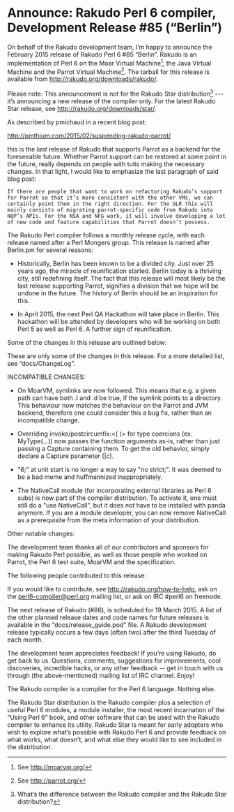 # Announce: Rakudo Perl 6 compiler, Development Release #85 (“Berlin”)

On behalf of the Rakudo development team, I’m happy to announce the
February 2015 release of Rakudo Perl 6 #85 “Berlin”. Rakudo is an
implementation of Perl 6 on the Moar Virtual Machine[^1], the Java Virtual
Machine and the Parrot Virtual Machine[^2]. The tarball for this release
is available from <http://rakudo.org/downloads/rakudo/>.

Please note: This announcement is not for the Rakudo Star
distribution[^3] --- it’s announcing a new release of the compiler
only. For the latest Rakudo Star release, see
<http://rakudo.org/downloads/star/>.

As described by pmichaud in a recent blog post:

  http://pmthium.com/2015/02/suspending-rakudo-parrot/

this is the *last* release of Rakudo that supports Parrot as a backend
for the foreseeable future.  Whether Parrot support can be restored at
some point in the future, really depends on people with tuits making the
necessary changes.  In that light, I would like to emphasize the last
paragraph of said blog post:

    If there are people that want to work on refactoring Rakudo’s support
    for Parrot so that it’s more consistent with the other VMs, we can
    certainly point them in the right direction. For the GLR this will
    mainly consists of migrating parrot-specific code from Rakudo into
    NQP’s APIs. For the NSA and NFG work, it will involve developing a lot
    of new code and feature capabilities that Parrot doesn’t possess.

The Rakudo Perl compiler follows a monthly release cycle, with each
release named after a Perl Mongers group. This release is named after
Berlin.pm for several reasons:

+ Historically, Berlin has been known to be a divided city.  Just over 25
  years ago, the miracle of reunification started.  Berlin today is a thriving
  city, still redefining itself.  The fact that this release will most
  likely be the last release supporting Parrot, signifies a division that we
  hope will be undone in the future.  The history of Berlin should be an
  inspiration for this.

+ In April 2015, the next Perl QA Hackathon will take place in Berlin.  This
  hackathon will be attended by developers who will be working on both Perl 5
  as well as Perl 6.  A further sign of reunification.

Some of the changes in this release are outlined below:

These are only some of the changes in this release. For a more
detailed list, see “docs/ChangeLog”.

INCOMPATIBLE CHANGES:
+ On MoarVM, symlinks are now followed.  This means that e.g. a given path
  can have both .l and .d be true, if the symlink points to a directory.
  This behaviour now matches the behaviour on the Parrot and JVM backend,
  therefore one could consider this a bug fix, rather than an incompatible
  change.

+ Overriding invoke/postcircumfix:<( )> for type coercions (ex. MyType(...))
  now passes the function arguments as-is, rather than just passing a Capture
  containing them. To get the old behavior, simply declare a Capture
  parameter (|c).

+ "6;" at unit start is no longer a way to say "no strict;".  It was deemed
  to be a bad meme and huffmannized inappropriately.

+ The NativeCall module (for incorporating external libraries as Perl 6
  subs) is now part of the compiler distribution.  To activate it, one
  must still do a "use NativeCall", but it does *not* have to be installed
  with panda anymore.  If you are a module developer, you can now remove
  NativeCall as a prerequisite from the meta information of your distribution.

Other notable changes:


The development team thanks all of our contributors and sponsors for
making Rakudo Perl possible, as well as those people who worked on
Parrot, the Perl 6 test suite, MoarVM and the specification.

The following people contributed to this release:


If you would like to contribute, see <http://rakudo.org/how-to-help>,
ask on the <perl6-compiler@perl.org> mailing list, or ask on IRC
\#perl6 on freenode.

The next release of Rakudo (#86), is scheduled for 19 March 2015.
A list of the other planned release dates and code names for future
releases is available in the “docs/release_guide.pod” file. A Rakudo
development release typically occurs a few days (often two) after the
third Tuesday of each month.

The development team appreciates feedback! If you’re using Rakudo, do
get back to us. Questions, comments, suggestions for improvements, cool
discoveries, incredible hacks, or any other feedback -- get in touch with
us through (the above-mentioned) mailing list of IRC channel. Enjoy!

[^1]: See <http://moarvm.org/>

[^2]: See <http://parrot.org/>

[^3]: What’s the difference between the Rakudo compiler and the Rakudo
Star distribution?

The Rakudo compiler is a compiler for the Perl 6 language.
Nothing else.

The Rakudo Star distribution is the Rakudo compiler plus a selection
of useful Perl 6 modules, a module installer, the most recent
incarnation of the “Using Perl 6” book, and other software that can
be used with the Rakudo compiler to enhance its utility.  Rakudo Star
is meant for early adopters who wish to explore what’s possible with
Rakudo Perl 6 and provide feedback on what works, what doesn’t, and
what else they would like to see included in the distribution.
